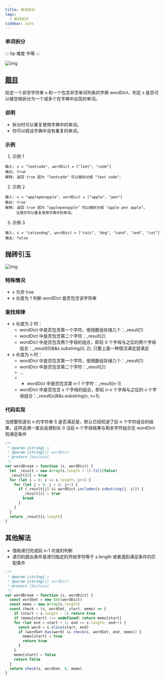 ```yaml
---
title: 单词拆分
tags:
  - 单词拆分
sidebar: auto
---
```


### 单词拆分

::: tip 难度
中等
:::

![img](http://qiniu.gaowenju.com/leecode/banner/20200625.jpg)

## [题目](https://leetcode-cn.com/problems/word-break)

给定一个非空字符串 s 和一个包含非空单词列表的字典 wordDict，判定 s 是否可以被空格拆分为一个或多个在字典中出现的单词。

### 说明

- 拆分时可以重复使用字典中的单词。
- 你可以假设字典中没有重复的单词。

### 示例

1. 示例 1

```
输入: s = "leetcode", wordDict = ["leet", "code"]
输出: true
解释: 返回 true 因为 "leetcode" 可以被拆分成 "leet code"。
```

2. 示例 2

```
输入: s = "applepenapple", wordDict = ["apple", "pen"]
输出: true
解释: 返回 true 因为 "applepenapple" 可以被拆分成 "apple pen apple"。
     注意你可以重复使用字典中的单词。
```

3. 示例 3

```
输入: s = "catsandog", wordDict = ["cats", "dog", "sand", "and", "cat"]
输出: false
```

## 抛砖引玉

![img](http://qiniu.gaowenju.com/leecode/20200625.png)

### 特殊情况

- s 为空 true
- s 长度为 1 判断 wordDict 是否包含该字符串

### 查找规律

- s 长度为 2 时：
  - wordDict 中是否包含第一个字符，使用数组存储几个：\_result[1]
  - wordDict 中是否包含第二个字符：\_result[2]
  - wordDict 中是否包含两个字母的组合，即前 0 个字母与之后的两个字母组合：\_result[0]&&s.substring(0, 2);
    只要上面一种情况满足就满足
- s 长度为 n 时：
  - wordDict 中是否包含第一个字符，使用数组存储几个：\_result[1]
  - wordDict 中是否包含第二个字符：\_result[2]
  - ...
  - - wordDict 中是否包含第 n-1 个字符：\_result[n-1]
  - wordDict 中是否包含 x 个字母的组合，即前 n-x 个字母与之后的 x 个字母组合：\_result[x]&&s.substring(x, n+1);

### 代码实现

当想要知道长 n 的字符串 S 是否满足是，默认已经知道了前 n 个字符组合的结果，这样追溯一直会追溯到长 0
当前 n 个字母结果与剩余字符组合在 wordDict 则满足条件

```javascript
/**
 * @param {string} s
 * @param {string[]} wordDict
 * @return {boolean}
 */
var wordBreak = function (s, wordDict) {
  let _result = new Array(s.length + 1).fill(false)
  _result[0] = true
  for (let i = 0; i <= s.length; i++) {
    for (let j = 0; j < i; j++) {
      if (_result[j] && wordDict.includes(s.substring(j, i))) {
        _result[i] = true
        break
      }
    }
  }
  return _result[s.length]
}
```

## 其他解法

- 借助递归完成前 n-1 次或的判断
- 递归的跳出条件是递归指定的开始字符等于 s.length 或者遇到满足条件的匹配条件

```javascript
/**
 * @param {string} s
 * @param {string[]} wordDict
 * @return {boolean}
 */
var wordBreak = function (s, wordDict) {
  const wordSet = new Set(wordDict)
  const memo = new Array(s.length)
  const check = (s, wordSet, start, memo) => {
    if (start > s.length - 1) return true
    if (memo[start] !== undefined) return memo[start]
    for (let end = start + 1; end <= s.length; end++) {
      const word = s.slice(start, end)
      if (wordSet.has(word) && check(s, wordSet, end, memo)) {
        memo[start] = true
        return true
      }
    }
    memo[start] = false
    return false
  }
  return check(s, wordSet, 0, memo)
}
```
